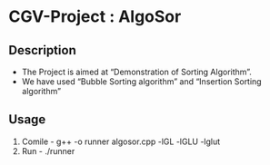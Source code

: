 # CGV-Project : AlgoSor

## Description
* The Project is aimed at “Demonstration of Sorting Algorithm”.
* We have used “Bubble Sorting algorithm” and “Insertion Sorting algorithm”

## Usage
1. Comile - 
  g++ -o runner algosor.cpp -lGL -lGLU -lglut
2. Run -
  ./runner



